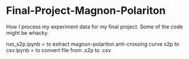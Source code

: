 # Final-Project-Magnon-Polariton
How I process my experiment data for my final project. Some of the code might be whacky.

run_s2p.ipynb = to extract magnon-polariton anti-crossing curve
s2p to csv.ipynb = to convert file from .s2p to .csv
